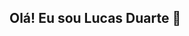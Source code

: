 ## Olá! Eu sou Lucas Duarte 👋

<!--
**LucasDuarte00/LucasDuarte00** is a ✨ _special_ ✨ repository because its `README.md` (this file) appears on your GitHub profile.

- 🎯 Desenvolvedor 
- 🌱 Aprendendo sobre: PYTHON
- 📫 Como entrar em contato comigo:
- 😄 Pronomes: Ele/Dele

-->

